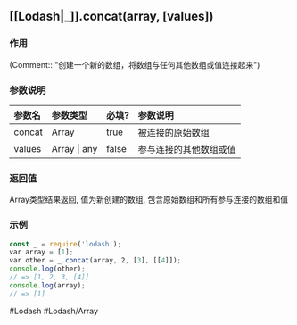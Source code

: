 ## [[Lodash|_]].concat(array, \[values\])
### 作用
(Comment:: "创建一个新的数组，将数组与任何其他数组或值连接起来")

### 参数说明
|参数名|参数类型|必填?|参数说明|
|:-|:-|:-|:-|
|concat|Array|true|被连接的原始数组|
|values|Array \| any|false|参与连接的其他数组或值|

### 返回值
Array类型结果返回, 值为新创建的数组, 包含原始数组和所有参与连接的数组和值

### 示例
```javascript
const _ = require('lodash');
var array = [1];
var other = _.concat(array, 2, [3], [[4]]);
console.log(other);
// => [1, 2, 3, [4]]
console.log(array);
// => [1]
```

#Lodash #Lodash/Array